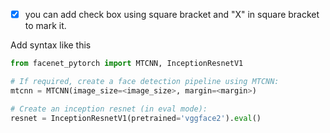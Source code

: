 - [X] you can add check box using square bracket and "X" in square bracket to mark it.

Add syntax like this
```python
from facenet_pytorch import MTCNN, InceptionResnetV1

# If required, create a face detection pipeline using MTCNN:
mtcnn = MTCNN(image_size=<image_size>, margin=<margin>)

# Create an inception resnet (in eval mode):
resnet = InceptionResnetV1(pretrained='vggface2').eval()
```
